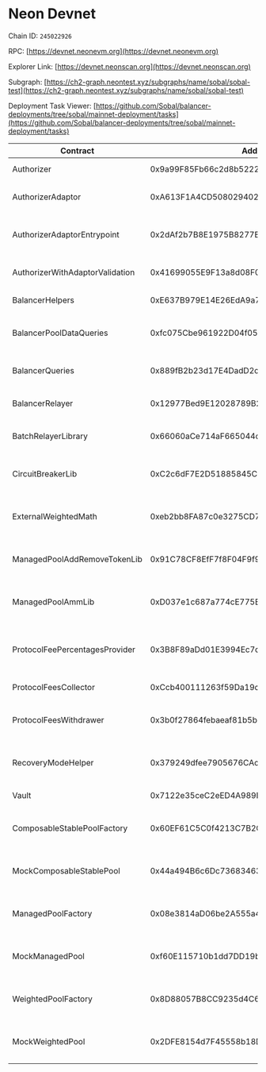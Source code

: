# Neon Devnet

Chain ID: `245022926`

RPC: [https://devnet.neonevm.org](https://devnet.neonevm.org)

Explorer Link: [https://devnet.neonscan.org](https://devnet.neonscan.org)

Subgraph: [https://ch2-graph.neontest.xyz/subgraphs/name/sobal/sobal-test](https://ch2-graph.neontest.xyz/subgraphs/name/sobal/sobal-test)

Deployment Task Viewer: [https://github.com/Sobal/balancer-deployments/tree/sobal/mainnet-deployment/tasks](https://github.com/Sobal/balancer-deployments/tree/sobal/mainnet-deployment/tasks)

| Contract                        | Address                                    | Task                                       |
| ------------------------------- | ------------------------------------------ | ------------------------------------------ |
| Authorizer                      | 0x9a99F85Fb66c2d8b522298D006c550a9f43cc785 | 20210418-authorizer                        |
| AuthorizerAdaptor               | 0xA613F1A4CD508029402E8d806E4bA8A7a58cC0b8 | 20220325-authorizer-adaptor                |
| AuthorizerAdaptorEntrypoint     | 0x2dAf2b7B8E1975B8277E1A751848D8832D76e921 | 20221124-authorizer-adaptor-entrypoint     |
| AuthorizerWithAdaptorValidation | 0x41699055E9F13a8d08F0aE8DfCEFeaBdCB15dcA5 | 20230414-authorizer-wrapper                |
| BalancerHelpers                 | 0xE637B979E14E26EdA9a7e572B27a87FB9F49c50E | 20210418-vault                             |
| BalancerPoolDataQueries         | 0xfc075Cbe961922D04f05A6b1df1c0884274d28c4 | 20230613-balancer-pool-data-queries        |
| BalancerQueries                 | 0x889fB2b23d17E4DadD2cD5F5999FE3f4D15c3b89 | 20220721-balancer-queries                  |
| BalancerRelayer                 | 0x12977Bed9E12028789B2075119F8CcfE192C9ED6 | 20230314-batch-relayer-v5                  |
| BatchRelayerLibrary             | 0x66060aCe714aF665044c75b54e4e039182757a44 | 20230314-batch-relayer-v5                  |
| CircuitBreakerLib               | 0xC2c6dF7E2D51885845C9123b08bb0fa26B203024 | 20230718-managed-pool-v2-neon              |
| ExternalWeightedMath            | 0xeb2bb8FA87c0e3275CD747AB532D9830a3217Ef8 | 20230718-managed-pool-v2-neon              |
| ManagedPoolAddRemoveTokenLib    | 0x91C78CF8EfF7f8F04F9f99a02B983D3333Aa653e | 20230718-managed-pool-v2-neon              |
| ManagedPoolAmmLib               | 0xD037e1c687a774cE775B5831A8F59C109a3d98b4 | 20230718-managed-pool-v2-neon              |
| ProtocolFeePercentagesProvider  | 0x3B8F89aDd01E3994Ec7d000490dF64358035ADb4 | 20220725-protocol-fee-percentages-provider |
| ProtocolFeesCollector           | 0xCcb400111263f59Da19d9DD3977BC07e548431Af | 20210418-vault                             |
| ProtocolFeesWithdrawer          | 0x3b0f27864febaeaf81b5b27b4f14398cc8849db8 | 20220517-protocol-fee-withdrawer           |
| RecoveryModeHelper              | 0x379249dfee7905676CAc19d33A43F80D0B61C8a3 | 20230718-managed-pool-v2-neon              |
| Vault                           | 0x7122e35ceC2eED4A989D9b0A71998534A203972C | 20210418-vault                             |
| ComposableStablePoolFactory     | 0x60EF61C5C0f4213C7B2C02F64A575DC4BfDbF302 | 20230718-composable-stable-pool-v5-neon    |
| MockComposableStablePool        | 0x44a494B6c6Dc73683463D2e0179A6491Ee80ae97 | 20230718-composable-stable-pool-v5-neon    |
| ManagedPoolFactory              | 0x08e3814aD06be2A555a4c0d330A20078e5344DFd | 20230718-managed-pool-v2-neon              |
| MockManagedPool                 | 0xf60E115710b1dd7DD19bfeb7a248e5815D1A2561 | 20230718-managed-pool-v2-neon              |
| WeightedPoolFactory             | 0x8D88057B8CC9235d4C69db3c14fd8D4229a6ae35 | 20230715-weighted-pool-v4-neon             |
| MockWeightedPool                | 0x2DFE8154d7F45558b18DEFcd7BDFf6612f38F641 | 20230715-weighted-pool-v4-neon             |
